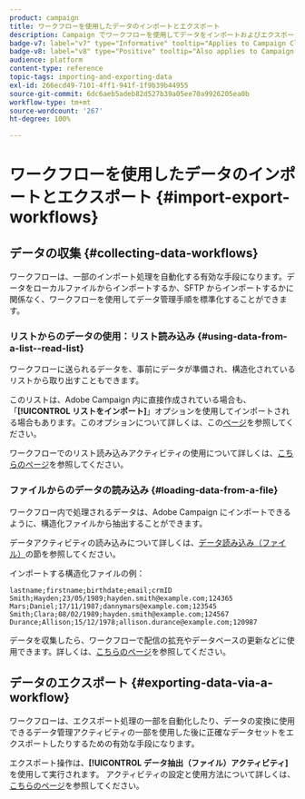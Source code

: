 ```yaml
---
product: campaign
title: ワークフローを使用したデータのインポートとエクスポート
description: Campaign でワークフローを使用してデータをインポートおよびエクスポートする方法について説明します。
badge-v7: label="v7" type="Informative" tooltip="Applies to Campaign Classic v7"
badge-v8: label="v8" type="Positive" tooltip="Also applies to Campaign v8"
audience: platform
content-type: reference
topic-tags: importing-and-exporting-data
exl-id: 266ecd49-7101-4ff1-941f-1f9b39b44955
source-git-commit: 6dc6aeb5adeb82d527b39a05ee70a9926205ea0b
workflow-type: tm+mt
source-wordcount: '267'
ht-degree: 100%

---
```


# ワークフローを使用したデータのインポートとエクスポート {#import-export-workflows}



## データの収集 {#collecting-data-workflows}

ワークフローは、一部のインポート処理を自動化する有効な手段になります。データをローカルファイルからインポートするか、SFTP からインポートするかに関係なく、ワークフローを使用してデータ管理手順を標準化することができます。

### リストからのデータの使用：リスト読み込み {#using-data-from-a-list--read-list}

ワークフローに送られるデータを、事前にデータが準備され、構造化されているリストから取り出すこともできます。

このリストは、Adobe Campaign 内に直接作成されている場合も、「**[!UICONTROL リストをインポート]**」オプションを使用してインポートされる場合もあります。このオプションについて詳しくは、この[ページ](../../platform/using/about-generic-imports-exports.md)を参照してください。

ワークフローでのリスト読み込みアクティビティの使用について詳しくは、[こちらのページ](../../workflow/using/read-list.md)を参照してください。

### ファイルからのデータの読み込み {#loading-data-from-a-file}

ワークフロー内で処理されるデータは、Adobe Campaign にインポートできるように、構造化ファイルから抽出することができます。

データアクティビティの読み込みについて詳しくは、[データ読み込み（ファイル）](../../workflow/using/data-loading--file-.md)の節を参照してください。

インポートする構造化ファイルの例：

```
lastname;firstname;birthdate;email;crmID
Smith;Hayden;23/05/1989;hayden.smith@example.com;124365
Mars;Daniel;17/11/1987;dannymars@example.com;123545
Smith;Clara;08/02/1989;hayden.smith@example.com;124567
Durance;Allison;15/12/1978;allison.durance@example.com;120987
```

データを収集したら、ワークフローで配信の拡充やデータベースの更新などに使用できます。詳しくは、[こちらのページ](../../workflow/using/how-to-use-workflow-data.md)を参照してください。

## データのエクスポート {#exporting-data-via-a-workflow}

ワークフローは、エクスポート処理の一部を自動化したり、データの変換に使用できるデータ管理アクティビティの一部を使用した後に正確なデータセットをエクスポートしたりするための有効な手段になります。

エクスポート操作は、**[!UICONTROL データ抽出（ファイル）アクティビティ]**&#x200B;を使用して実行されます。 アクティビティの設定と使用方法について詳しくは、[こちらのページ](../../workflow/using/extraction--file-.md)を参照してください。
